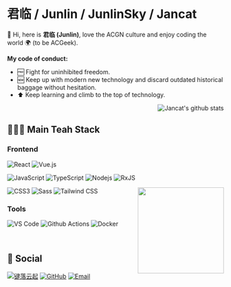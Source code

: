 # 君临 / Junlin / JunlinSky / Jancat

💫 Hi, here is **君临 (Junlin)**, love the ACGN culture and enjoy coding the world 🌍 (to be ACGeek).  

**My code of conduct:**

- 🆓 Fight for uninhibited freedom.
- 🆕 Keep up with modern new technology and discard outdated historical baggage without hesitation. 
- ⬆️ Keep learning and climb to the top of technology.



<img align="right" src="https://github-readme-stats.vercel.app/api?username=Jancat&show_icons=true&title_color=00b8ff&icon_color=00ff9f&text_color=9f9f9f&bg_color=151515" alt="Jancat's github stats"/>

<!--
[![Jancat's github stats](https://github-readme-stats.vercel.app/api?username=Jancat)](https://github.com/anuraghazra/github-readme-stats)
-->

<br>

## 🧑🏻‍💻 Main Teah Stack


### Frontend
![React](https://img.shields.io/badge/-React-%23282C34?style=flat-square&logo=react)
![Vue.js](https://img.shields.io/badge/Vue.js-4FC08D?style=flat-square&logo=vue.js&logoColor=white)

![JavaScript](https://img.shields.io/badge/-JavaScript-%23F7DF1C?style=flat-square&logo=javascript&logoColor=000000&labelColor=%23F7DF1C&color=%23FFCE5A)
![TypeScript](https://img.shields.io/badge/TypeScript-007ACC?style=flat-square&logo=TypeScript&logoColor=ffffff)
![Nodejs](https://img.shields.io/badge/-Nodejs-black?style=flat-square&logo=Node.js)
![RxJS](https://img.shields.io/badge/RxJS-D81B60?style=flat-square&logo=RxJS&logoColor=fff)

<img align='right' src='https://user-images.githubusercontent.com/5713670/87202985-820dcb80-c2b6-11ea-9f56-7ec461c497c3.gif' width='200"'>

![CSS3](https://img.shields.io/badge/-CSS3-%231572B6?style=flat-square&logo=css3)
![Sass](https://img.shields.io/badge/-Sass-%23CC6699?style=flat-square&logo=sass&logoColor=ffffff)
![Tailwind CSS](https://img.shields.io/badge/Tailwind%20CSS-38B2AC?style=flat-square&logo=Tailwind-CSS&logoColor=fff)


### Tools

![VS Code](http://img.shields.io/badge/-VS%20Code-007ACC?style=flat-square&logo=visual-studio-code&logoColor=ffffff)
![Github Actions](http://img.shields.io/badge/-Github%20Actions-2088FF?style=flat-square&logo=github-actions&logoColor=ffffff)
![Docker](https://img.shields.io/badge/Docker-2496ED?style=flat-square&logo=docker&labelColor=2496ED&logoColor=white)

<br>

## 🙂 Social
[![键落云起](https://img.shields.io/badge/键落云起-c05b4d?style=flat-square&logo=Blogger&logoColor=fff)](https://jancat.github.io/)
[![GitHub](https://img.shields.io/badge/君临-181717?style=flat-square&logo=Github&logoColor=fff)](https://github.com/Jancat)
[![Email](https://img.shields.io/badge/szujunlinpan@gmail.com-D14836?style=flat-square&logo=Gmail&logoColor=fff)](mailto:szujunlinpanl@gmail.com)
